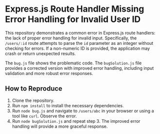 # Express.js Route Handler Missing Error Handling for Invalid User ID

This repository demonstrates a common error in Express.js route handlers:  the lack of proper error handling for invalid input.  Specifically, the `/users/:id` route attempts to parse the `id` parameter as an integer without checking for errors.  If a non-numeric ID is provided, the application may crash or return unexpected results.

The `bug.js` file shows the problematic code.  The `bugSolution.js` file provides a corrected version with improved error handling, including input validation and more robust error responses.

## How to Reproduce

1. Clone the repository.
2. Run `npm install` to install the necessary dependencies.
3. Run `node bug.js` and navigate to `/users/abc` in your browser or using a tool like `curl`.  Observe the error.
4. Run `node bugSolution.js` and repeat step 3.  The improved error handling will provide a more graceful response.